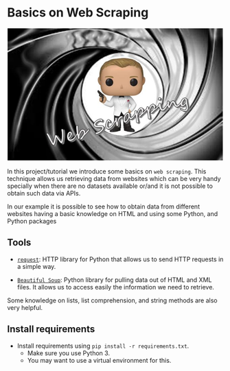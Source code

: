 # Basics on Web Scraping

![](https://github.com/dpbac/basics-web-scraping/blob/master/images/bond_webscraping.JPG)

In this project/tutorial we introduce some basics on `web scraping`. This technique allows us retrieving data from websites which can be very handy specially when there are no datasets available or/and it is not possible to obtain such data via APIs.

In our example it is possible to see how to obtain data from different websites having a basic knowledge on HTML and using some Python, and Python packages 

## Tools

* [`request`](https://requests.readthedocs.io/en/master/): HTTP library for Python that allows us to send HTTP requests in a simple way.

* [`Beautiful Soup`](https://www.crummy.com/software/BeautifulSoup/bs4/doc/): Python library for pulling data out of HTML and XML files. It allows us to access easily
the information we need to retrieve.

Some knowledge on lists, list comprehension, and string methods are also very helpful.

## Install requirements
* Install requirements using `pip install -r requirements.txt`.
  * Make sure you use Python 3.
  * You may want to use a virtual environment for this.

